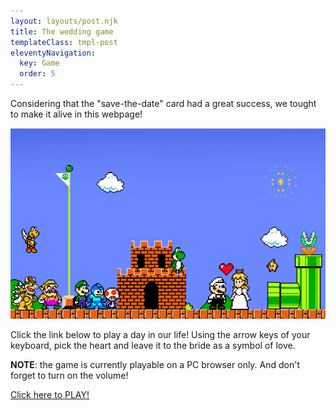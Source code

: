 ```yaml
---
layout: layouts/post.njk
title: The wedding game
templateClass: tmpl-post
eleventyNavigation:
  key: Game
  order: 5
---
```


Considering that the "save-the-date" card had a great success,
we tought to make it alive in this webpage!

<img id="gamePic" class="illustration" src="../../images/wedding-8bit.png" alt="Refresh the page!">

Click the link below to play a day in our life!
Using the arrow keys of your keyboard,
pick the heart and leave it to the bride as a symbol of love.

**NOTE**: the game is currently playable on a PC browser only.
And don't forget to turn on the volume!

<a href="{{ '/pages/game/platformer/' | url }}">Click here to PLAY!</a>